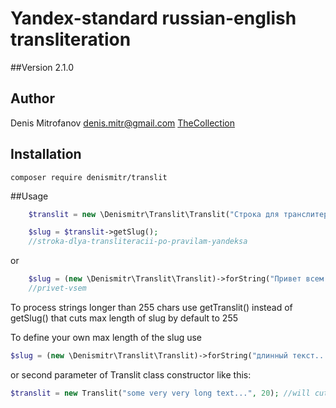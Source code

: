 # Yandex-standard russian-english transliteration

##Version
2.1.0

## Author
Denis Mitrofanov <denis.mitr@gmail.com>
[TheCollection](https://thecollection.ru)

## Installation
```
composer require denismitr/translit
```

##Usage
```php
    $translit = new \Denismitr\Translit\Translit("Строка для транслитерации, по правилам Яндекс!");

    $slug = $translit->getSlug();
    //stroka-dlya-transliteracii-po-pravilam-yandeksa
```
or
```php
    $slug = (new \Denismitr\Translit\Translit)->forString("Привет всем!")->getSlug();
    //privet-vsem
```
To process strings longer than 255 chars use getTranslit() instead of getSlug()
that cuts max length of slug by default to 255

To define your own max length of the slug use
```php
$slug = (new \Denismitr\Translit\Translit)->forString("длинный текст...")->setMaxLength(150)->getSlug();
```
or second parameter of Translit class constructor like this:
```php
$translit = new Translit("some very very long text...", 20); //will cut the slug to 20 chars
```
